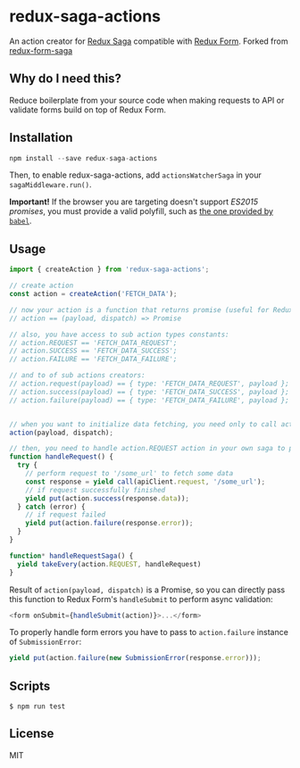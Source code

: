 # redux-saga-actions
An action creator for [Redux Saga](https://github.com/yelouafi/redux-saga) compatible with [Redux Form](https://github.com/erikras/redux-form). Forked from [redux-form-saga](https://github.com/mhssmnn/redux-form-saga)



## Why do I need this?

Reduce boilerplate from your source code when making requests to API or validate forms build on top of Redux Form.

## Installation

```javascript
npm install --save redux-saga-actions
```

Then, to enable redux-saga-actions, add `actionsWatcherSaga` in your `sagaMiddleware.run()`.

**Important!** If the browser you are targeting doesn't support *ES2015 promises*, you must provide a valid polyfill, such as [the one provided by `babel`](https://cdnjs.cloudflare.com/ajax/libs/babel-polyfill/6.9.1/polyfill.js).

## Usage

```javascript
import { createAction } from 'redux-saga-actions';

// create action
const action = createAction('FETCH_DATA');

// now your action is a function that returns promise (useful for Redux Form users)
// action == (payload, dispatch) => Promise

// also, you have access to sub action types constants:
// action.REQUEST == 'FETCH_DATA_REQUEST';
// action.SUCCESS == 'FETCH_DATA_SUCCESS';
// action.FAILURE == 'FETCH_DATA_FAILURE';

// and to of sub actions creators:
// action.request(payload) == { type: 'FETCH_DATA_REQUEST', payload };
// action.success(payload) == { type: 'FETCH_DATA_SUCCESS', payload };
// action.failure(payload) == { type: 'FETCH_DATA_FAILURE', payload };


// when you want to initialize data fetching, you need only to call action:
action(payload, dispatch);

// then, you need to handle action.REQUEST action in your own saga to perform API request:
function handleRequest() {
  try {
    // perform request to '/some_url' to fetch some data
    const response = yield call(apiClient.request, '/some_url');
    // if request successfully finished
    yield put(action.success(response.data));
  } catch (error) {
    // if request failed
    yield put(action.failure(response.error));
  }
}

function* handleRequestSaga() {
  yield takeEvery(action.REQUEST, handleRequest)
}
```


Result of `action(payload, dispatch)` is a Promise, so you can directly pass this function to Redux Form's `handleSubmit` to perform async validation:
```javascript
<form onSubmit={handleSubmit(action)}>...</form>
```

To properly handle form errors you have to pass to `action.failure` instance of `SubmissionError`:
```javascript
yield put(action.failure(new SubmissionError(response.error)));
```


## Scripts

```
$ npm run test
```

## License

MIT

